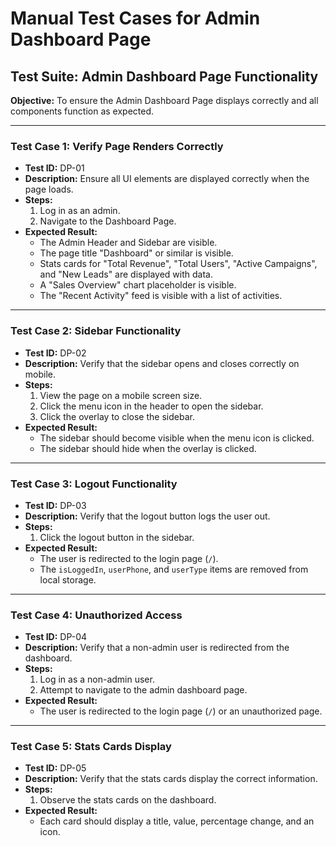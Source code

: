 
# Manual Test Cases for Admin Dashboard Page

## Test Suite: Admin Dashboard Page Functionality

**Objective:** To ensure the Admin Dashboard Page displays correctly and all components function as expected.

---

### **Test Case 1: Verify Page Renders Correctly**

-   **Test ID:** DP-01
-   **Description:** Ensure all UI elements are displayed correctly when the page loads.
-   **Steps:**
    1.  Log in as an admin.
    2.  Navigate to the Dashboard Page.
-   **Expected Result:**
    -   The Admin Header and Sidebar are visible.
    -   The page title "Dashboard" or similar is visible.
    -   Stats cards for "Total Revenue", "Total Users", "Active Campaigns", and "New Leads" are displayed with data.
    -   A "Sales Overview" chart placeholder is visible.
    -   The "Recent Activity" feed is visible with a list of activities.

---

### **Test Case 2: Sidebar Functionality**

-   **Test ID:** DP-02
-   **Description:** Verify that the sidebar opens and closes correctly on mobile.
-   **Steps:**
    1.  View the page on a mobile screen size.
    2.  Click the menu icon in the header to open the sidebar.
    3.  Click the overlay to close the sidebar.
-   **Expected Result:**
    -   The sidebar should become visible when the menu icon is clicked.
    -   The sidebar should hide when the overlay is clicked.

---

### **Test Case 3: Logout Functionality**

-   **Test ID:** DP-03
-   **Description:** Verify that the logout button logs the user out.
-   **Steps:**
    1.  Click the logout button in the sidebar.
-   **Expected Result:**
    -   The user is redirected to the login page (`/`).
    -   The `isLoggedIn`, `userPhone`, and `userType` items are removed from local storage.

---

### **Test Case 4: Unauthorized Access**

-   **Test ID:** DP-04
-   **Description:** Verify that a non-admin user is redirected from the dashboard.
-   **Steps:**
    1.  Log in as a non-admin user.
    2.  Attempt to navigate to the admin dashboard page.
-   **Expected Result:**
    -   The user is redirected to the login page (`/`) or an unauthorized page.

---

### **Test Case 5: Stats Cards Display**

-   **Test ID:** DP-05
-   **Description:** Verify that the stats cards display the correct information.
-   **Steps:**
    1.  Observe the stats cards on the dashboard.
-   **Expected Result:**
    -   Each card should display a title, value, percentage change, and an icon.
